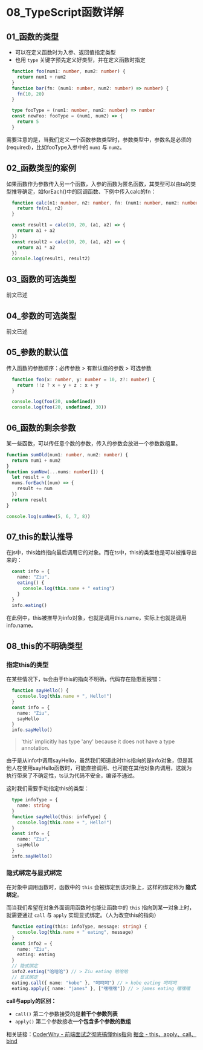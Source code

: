 # 08_TypeScript函数详解

## 01_函数的类型

* 可以在定义函数时为入参、返回值指定类型
* 也用 `type` 关键字预先定义好类型，并在定义函数时指定

```ts
  function foo(num1: number, num2: number) {
    return num1 + num2
  }
  function bar(fn: (num1: number, num2: number) => number) {
    fn(10, 20)
  }

  type fooType = (num1: number, num2: number) => number
  const newFoo: fooType = (num1, num2) => {
    return 5
  }
```

需要注意的是，当我们定义一个函数参数类型时，参数类型中，参数名是必须的(required)，比如fooType入参中的 `num1` 与 `num2`。

## 02_函数类型的案例

如果函数作为参数传入另一个函数，入参的函数为匿名函数，其类型可以由ts的类型推导确定，如forEach()中的回调函数、下例中传入calc的fn：

```ts
  function calc(n1: number, n2: number, fn: (num1: number, num2: number) => number) {
    return fn(n1, n2)
  }

  const result1 = calc(10, 20, (a1, a2) => {
    return a1 + a2
  })
  const result2 = calc(10, 20, (a1, a2) => {
    return a1 * a2
  })
  console.log(result1, result2)
```

## 03_函数的可选类型

前文已述

## 04_参数的可选类型

前文已述

## 05_参数的默认值

传入函数的参数顺序：必传参数 > 有默认值的参数 > 可选参数

```ts
  function foo(x: number, y: number = 10, z?: number) {
    return !!z ? x + y + z : x + y
  }

  console.log(foo(20, undefined))
  console.log(foo(20, undefined, 30))
```

## 06_函数的剩余参数

某一些函数，可以传任意个数的参数，传入的参数会放进一个参数数组里。

```ts
function sumOld(num1: number, num2: number) {
  return num1 + num2
}
function sumNew(...nums: number[]) {
  let result = 0
  nums.forEach((num) => {
    result += num
  })
  return result
}

console.log(sumNew(5, 6, 7, 8))
```

## 07_this的默认推导

在js中，this始终指向最后调用它的对象。而在ts中，this的类型也是可以被推导出来的：

```ts
  const info = {
    name: "Ziu",
    eating() {
      console.log(this.name + " eating")
    }
  }
  info.eating()
```

在此例中，this被推导为info对象，也就是调用this.name，实际上也就是调用info.name。

## 08_this的不明确类型

### 指定this的类型

在某些情况下，ts会由于this的指向不明确，代码存在隐患而报错：

```ts
  function sayHello() {
    console.log(this.name + ", Hello!")
  }
  const info = {
    name: "Ziu",
    sayHello
  }
  info.sayHello()
```

> 'this' implicitly has type 'any' because it does not have a type annotation.

由于是从info中调用sayHello，虽然我们知道此时this指向的是info对象，但是其他人在使用sayHello函数时，可能直接调用、也可能在其他对象内调用，这就为执行带来了不确定性，ts认为代码不安全，编译不通过。

这时我们需要手动指定this的类型：

```ts
  type infoType = {
    name: string
  }
  function sayHello(this: infoType) {
    console.log(this.name + ", Hello!")
  }
  const info = {
    name: "Ziu",
    sayHello
  }
  info.sayHello()
```

### 隐式绑定与显式绑定

在对象中调用函数时，函数中的 `this` 会被绑定到该对象上，这样的绑定称为 **隐式绑定**。

而当我们希望在对象外面调用函数时也能让函数中的 `this` 指向到某一对象上时，就需要通过 `call` 与 `apply` 实现显式绑定。（人为改变this的指向）

```ts
  function eating(this: infoType, message: string) {
    console.log(this.name + " eating", message)
  }
  const info2 = {
    name: "Ziu",
    eating: eating
  }
  // 隐式绑定
  info2.eating("哈哈哈") // > Ziu eating 哈哈哈
  // 显式绑定
  eating.call({ name: "kobe" }, "呵呵呵") // > kobe eating 呵呵呵
  eating.apply({ name: "james" }, ["嘿嘿嘿"]) // > james eating 嘿嘿嘿
```

**call与apply的区别：**

* `call()` 第二个参数接受的是**若干个参数列表**
* `apply()` 第二个参数接收**一个包含多个参数的数组**

相关链接：[CoderWhy - 前端面试之彻底搞懂this指向](https://mp.weixin.qq.com/s/hYm0JgBI25grNG_2sCRlTA) [掘金 - this、apply、call、bind](https://juejin.cn/post/6844903496253177863)